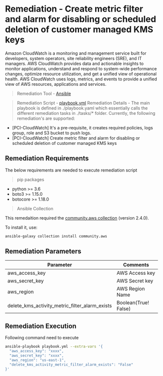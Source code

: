 # Remediation - Create metric filter and alarm for disabling or scheduled deletion of customer managed KMS keys
Amazon CloudWatch is a monitoring and management service built for developers, system operators, site reliability engineers (SRE), and IT managers. AWS CloudWatch provides data and actionable insights to monitor applications, understand and respond to system-wide performance changes, optimize resource utilization, and get a unified view of operational health. AWS CloudWatch uses logs, metrics, and events to provide a unified view of AWS resources, applications and services.

> Remediation Tool   - [Ansible](https://www.ansible.com/)

> Remediation Script - [playbook.yml](playbook.yml)
> Remediation Details -
> The main playbook is defined in ./playbook.yaml which essentially calls the different remediation tasks in ./tasks/* folder. Currently, the following remediation's are supported:

 * [PCI-CloudWatch] It's a pre-requisite, it creates required policies, logs group, role and S3 bucket to push logs.
 * [PCI-CloudWatch] Create metric filter and alarm for disabling or scheduled deletion of customer managed KMS keys


## Remediation Requirements
The below requirements are needed to execute remediation script

> pip packages
- python >= 3.6
- boto3 >= 1.15.0
- botocore >= 1.18.0

> Ansible Collection

This remedaition required the [community.aws collection](https://galaxy.ansible.com/community/aws) (version 2.4.0).

To install it, use: 
```sh
ansible-galaxy collection install community.aws
```

## Remediation Parameters

| Parameter       | Comments                   |
|-----------------|----------------------------|
| aws_access_key  | AWS Access key             |
| aws_secret_key  | AWS Secret key             |
| aws_region          | AWS Region Name         |
| delete_kms_activity_metric_filter_alarm_exists          | Boolean(True! False)            |



## Remediation Execution
Following command need to execute
```sh
ansible-playbook playbook.yml --extra-vars '{
  "aws_access_key": "xxxx",
  "aws_secret_key": "xxxx",
  "aws_region": "us-east-1",
  "delete_kms_activity_metric_filter_alarm_exists": "False"
}'
```